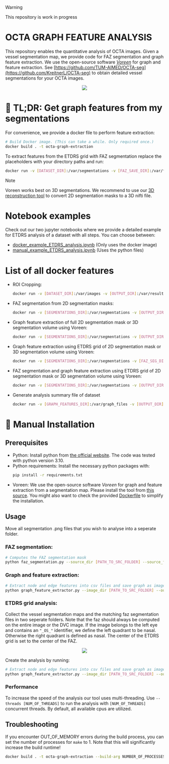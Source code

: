 > [!WARNING]
> This repository is work in progress
# OCTA GRAPH FEATURE ANALYSIS

This repository enables the quantitative analysis of OCTA images. Given a vessel segmentation map, we provide code for FAZ segmentation and graph feature extraction. We use the open-source software [*Voreen*](https://www.uni-muenster.de/Voreen/) for graph and feature extraction. See [https://github.com/TUM-AIMED/OCTA-seg](https://github.com/KreitnerL/OCTA-seg) to obtain detailed vessel segmentations for your OCTA images.
<div style="text-align:center">
    <img src="images/graph_extraction_pipeline.png" style="max-width:1000px">
</div>

# 🔴 TL;DR: Get graph features from my segmentations
For convenience, we provide a docker file to perform feature extraction:
```sh
# Build Docker image. (This can take a while. Only required once.)
docker build . -t octa-graph-extraction
``` 

To extract features from the ETDRS grid with FAZ segmentation replace the placeholders with your directory paths and run:
```sh
docker run -v [DATASET_DIR]:/var/segmentations -v [FAZ_SAVE_DIR]:/var/faz -v [RESULT_DIR]:/var/results octa-graph-extraction etdrs_pipeline
``` 
> [!NOTE]
> Voreen works best on 3D segmentations. We recommend to use our [3D reconstruction tool](https://github.com/TUM-AIMED/OCTA-seg#3-generate-a-3d-reconstruction-of-your-2d-segmentation-map-results-will-be-given-as-nifti-file) to convert 2D segmentation masks to a 3D nifti file.

# Notebook examples
Check out our two jupyter notebooks where we provide a detailed example for ETDRS analysis of a dataset with all steps. You can choose between:
- [docker_example_ETDRS_analysis.ipynb](./docker_example_ETDRS_analysis.ipynb) (Only uses the docker image)
- [manual_example_ETDRS_analysis.ipynb](./manual_example_ETDRS_analysis.ipynb) (Uses the python files)

# List of all docker features
- ROI Cropping: 
    ```sh
    docker run -v [DATASET_DIR]:/var/images -v [OUTPUT_DIR]:/var/results octa-graph-extraction roi
    ```
- FAZ segmentation from 2D segmentation masks:
    ```sh
    docker run -v [SEGMENTATIONS_DIR]:/var/segmentations -v [OUTPUT_DIR]:/var/faz octa-graph-extraction faz_seg [--threads THREADS] [--num_samples NUM_SAMPLES]
    ```
- Graph feature extraction of full 2D segmentation mask or 3D segmentation volume using Voreen:
    ```sh
    docker run -v [SEGMENTATIONS_DIR]:/var/segmentations -v [OUTPUT_DIR]:/var/results octa-graph-extraction graph_extraction_full [--bulge_size BULGE_SIZE] [--no_graph_image] [--no_colorize_graph] [--thresholds THRESHOLDS] [--generate_graph_file] [--threads THREADS] [--verbose]
    ```
- Graph feature extraction using ETDRS grid of 2D segmentation mask or 3D segmentation volume using Voreen:
    ```sh
    docker run -v [SEGMENTATIONS_DIR]:/var/segmentations -v [FAZ_SEG_DIR]:/var/faz -v [OUTPUT_DIR]:/var/results octa-graph-extraction graph_extraction_etdrs [--bulge_size BULGE_SIZE] [--no_graph_image] [--no_colorize_graph] [--thresholds THRESHOLDS] [--generate_graph_file] [--threads THREADS] [--verbose]
    ```
- FAZ segmentation and graph feature extraction using ETDRS grid of 2D segmentation mask or 3D segmentation volume using Voreen:
    ```sh
    docker run -v [SEGMENTATIONS_DIR]:/var/segmentations -v [OUTPUT_DIR]:/var/results octa-graph-extraction etdrs_pipeline [--bulge_size BULGE_SIZE] [--no_graph_image] [--no_colorize_graph] [--thresholds THRESHOLDS] [--generate_graph_file] [--threads THREADS] [--verbose]
    ```
- Generate analysis summary file of dataset
    ```sh
    docker run -v [GRAPH_FEATURES_DIR]:/var/graph_files -v [OUTPUT_DIR]:/var/results [-v [FAZ_DIR]:/var/faz] octa-graph-extraction analysis [--radius_thresholds THRESHOLDS] [--from_3d] [--mm HEIGHT_IN_MM] [--radius_correction_factor FACTOR] [--etdrs] [--center_radius ETDRS_CENTER_RADIUS_IN_MM] [--inner_radius ETDRS_INNER_RADIUS_IN_MM]
    ```

# 🔵 Manual Installation
## Prerequisites
- Python: Install python from [the official website](https://www.python.org/downloads/). The code was tested with python version 3.10.
- Python requirements: Install the necessary python packages with:
    ```sh
    pip install -r requirements.txt
    ```
- Voreen: We use the open-source software *Voreen* for graph and feature extraction from a segmentation map. Please install the tool from [this source](https://github.com/jqmcginnis/voreen_tools). You might also want to check the provided [Dockerfile](Dockerfile) to simplify the installation.


## Usage
Move all segmentation .png files that you wish to analyse into a seperate folder.

### FAZ segmentation:
```sh
# Computes the FAZ segmentation mask
python faz_segmentation.py --source_dir [PATH_TO_SRC_FOLDER] --source_files "/*.png" --output_dir [PATH_TO_RESULT_FOLDER]
```
### Graph and feature extraction:
```sh
# Extract node and edge features into csv files and save graph as image
python graph_feature_extractor.py --image_dir [PATH_TO_SRC_FOLDER] --output_dir [PATH_TO_RESULT_FOLDER] --voreen_tool_path [PATH_TO_BIN_FOLDER] --colorize_graph True
```
### ETDRS grid analysis:
Collect the vessel segmentation maps and the matching faz segmentation files in two seperate folders. Note that the faz should always be computed on the entire image or the DVC image. If the image belongs to the left eye and contains an `"_OS_"` identifier, we define the left quadrant to be nasal. Otherwise the right quadrant is defined as nasal. The center of the ETDRS grid is set to the center of the FAZ.
<div style="text-align:center">
    <img src="images/etdrs.png" style="max-width:900px">
</div>

Create the analysis by running:

```sh
# Extract node and edge features into csv files and save graph as image
python graph_feature_extractor.py --image_dir [PATH_TO_SRC_FOLDER] --output_dir [PATH_TO_RESULT_FOLDER] --voreen_tool_path [PATH_TO_BIN_FOLDER] --colorize_graph True --ETDRS --faz_dir [PATH_TO_FAZ_DIR]
```

### Performance
To increase the speed of the analysis our tool uses multi-threading. Use `--threads [NUM_OF_THREADS]` to run the analysis with `[NUM_OF_THREADS]` concurrent threads. By default, all available cpus are utilized.

## Troubleshooting
If you encounter OUT_OF_MEMORY errors during the build process, you can set the number of processes for `make` to 1. Note that this will significantly increase the build runtime!
```sh
docker build . -t octa-graph-extraction --build-arg NUMBER_OF_PROCESSES=1
```